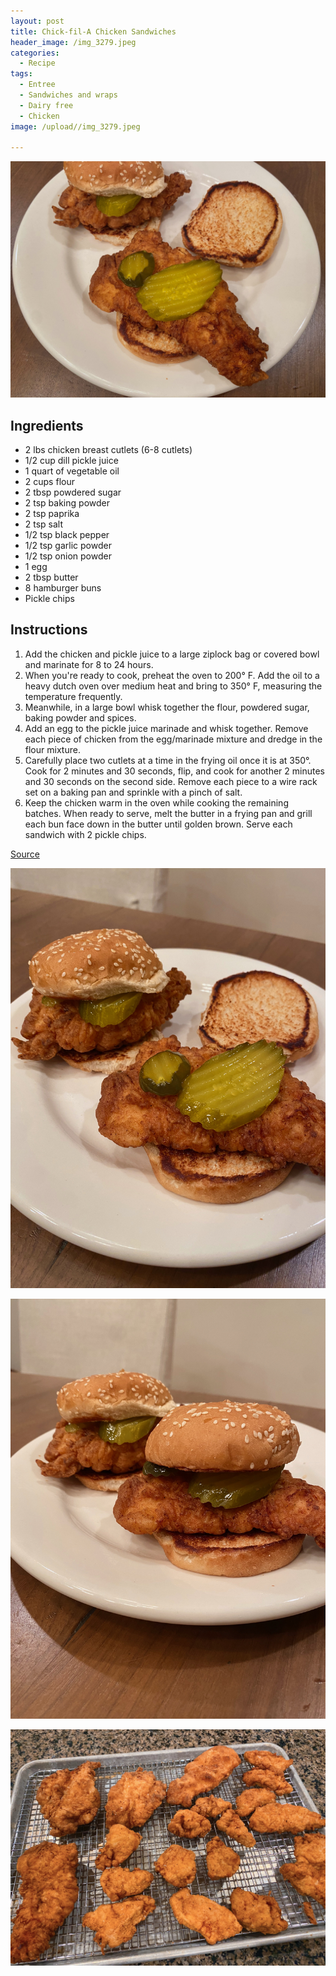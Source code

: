 ```yaml
---
layout: post
title: Chick-fil-A Chicken Sandwiches
header_image: /img_3279.jpeg
categories:
  - Recipe
tags:
  - Entree
  - Sandwiches and wraps
  - Dairy free
  - Chicken
image: /upload//img_3279.jpeg

---
```


![Image of Chick-fil-A Chicken Sandwiches.](/upload//img_3279.jpeg)

## Ingredients

- 2 lbs chicken breast cutlets (6-8 cutlets)
- 1/2 cup dill pickle juice
- 1 quart of vegetable oil
- 2 cups flour
- 2 tbsp powdered sugar
- 2 tsp baking powder
- 2 tsp paprika
- 2 tsp salt
- 1/2 tsp black pepper
- 1/2 tsp garlic powder
- 1/2 tsp onion powder
- 1 egg
- 2 tbsp butter
- 8 hamburger buns 
- Pickle chips

## Instructions

1. Add the chicken and pickle juice to a large ziplock bag or covered bowl and marinate for 8 to 24 hours.
1. When you're ready to cook, preheat the oven to 200° F. Add the oil to a heavy dutch oven over medium heat and bring to 350° F, measuring the temperature frequently.
1. Meanwhile, in a large bowl whisk together the flour, powdered sugar, baking powder and spices.
1. Add an egg to the pickle juice marinade and whisk together. Remove each piece of chicken from the egg/marinade mixture and dredge in the flour mixture. 
1. Carefully place two cutlets at a time in the frying oil once it is at 350°. Cook for 2 minutes and 30 seconds, flip, and cook for another 2 minutes and 30 seconds on the second side. Remove each piece to a wire rack set on a baking pan and sprinkle with a pinch of salt. 
1. Keep the chicken warm in the oven while cooking the remaining batches. When ready to serve, melt the butter in a frying pan and grill each bun face down in the butter until golden brown. Serve each sandwich with 2 pickle chips.


[Source](https://www.theseasonedmom.com/fried-chicken-sandwich/#wprm-recipe-container-91441)


![Image of Chick-fil-A Chicken Sandwiches.](/upload//img_3280.jpeg)

![Image of Chick-fil-A Chicken Sandwiches.](/upload//img_3281.jpeg)

![Image of Chick-fil-A Chicken Sandwiches.](/upload//img_3274.jpeg)